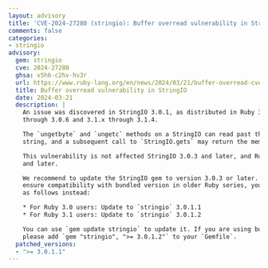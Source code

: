 ```yaml
---
layout: advisory
title: 'CVE-2024-27280 (stringio): Buffer overread vulnerability in StringIO'
comments: false
categories:
- stringio
advisory:
  gem: stringio
  cve: 2024-27280
  ghsa: v5h6-c2hv-hv3r
  url: https://www.ruby-lang.org/en/news/2024/03/21/buffer-overread-cve-2024-27280/
  title: Buffer overread vulnerability in StringIO
  date: 2024-03-21
  description: |
    An issue was discovered in StringIO 3.0.1, as distributed in Ruby 3.0.x
    through 3.0.6 and 3.1.x through 3.1.4.

    The `ungetbyte` and `ungetc` methods on a StringIO can read past the end of a
    string, and a subsequent call to `StringIO.gets` may return the memory value.

    This vulnerability is not affected StringIO 3.0.3 and later, and Ruby 3.2.x
    and later.

    We recommend to update the StringIO gem to version 3.0.3 or later. In order to
    ensure compatibility with bundled version in older Ruby series, you may update
    as follows instead:

    * For Ruby 3.0 users: Update to `stringio` 3.0.1.1
    * For Ruby 3.1 users: Update to `stringio` 3.0.1.2

    You can use `gem update stringio` to update it. If you are using bundler,
    please add `gem "stringio", ">= 3.0.1.2"` to your `Gemfile`.
  patched_versions:
  - ">= 3.0.1.1"
---
```

